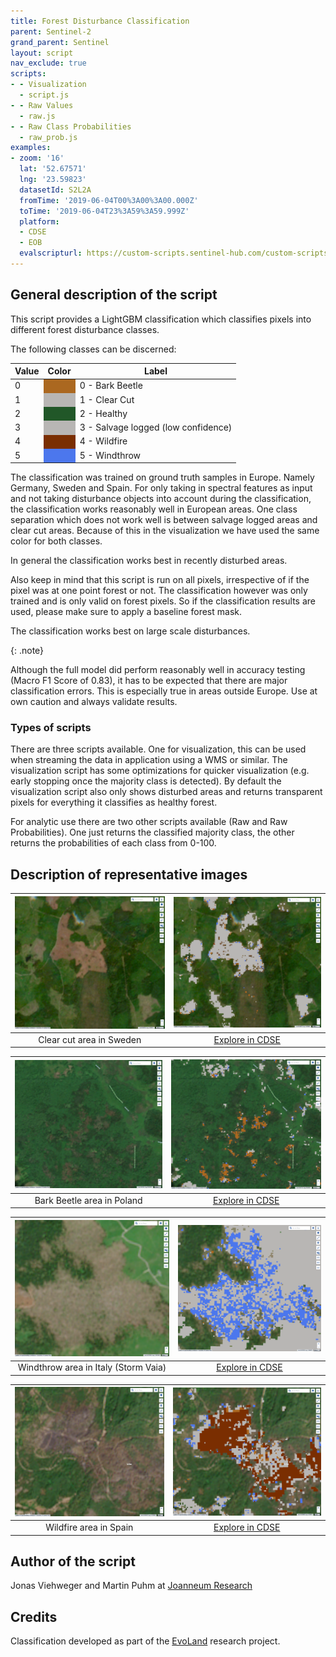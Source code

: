 ```yaml
---
title: Forest Disturbance Classification
parent: Sentinel-2
grand_parent: Sentinel
layout: script
nav_exclude: true
scripts:
- - Visualization
  - script.js
- - Raw Values
  - raw.js
- - Raw Class Probabilities
  - raw_prob.js
examples:
- zoom: '16'
  lat: '52.67571'
  lng: '23.59823'
  datasetId: S2L2A
  fromTime: '2019-06-04T00%3A00%3A00.000Z'
  toTime: '2019-06-04T23%3A59%3A59.999Z'
  platform:
  - CDSE
  - EOB
  evalscripturl: https://custom-scripts.sentinel-hub.com/custom-scripts/sentinel-2/forest_disturbance_classification/script.js
---
```


## General description of the script

This script provides a LightGBM classification which classifies pixels into different forest disturbance classes.

The following classes can be discerned:

<table>
  <thead>
    <tr>
      <th>Value</th>
      <th>Color</th>
      <th>Label</th>
    </tr>
  </thead>
  <tbody>
    <tr>
      <td>0</td>
      <td style="background-color: #ab6820;"></td>
      <td>0 - Bark Beetle</td>
    </tr>
    <tr>
      <td>1</td>
      <td style="background-color: #b8b6b4;"></td>
      <td>1 - Clear Cut</td>
    </tr>
    <tr>
      <td>2</td>
      <td style="background-color: #215728;"></td>
      <td>2 - Healthy</td>
    </tr>
    <tr>
      <td>3</td>
      <td style="background-color: #b8b6b4;"></td>
      <td>3 - Salvage logged (low confidence)</td>
    </tr>
    <tr>
      <td>4</td>
      <td style="background-color: #7a2e01;"></td>
      <td>4 - Wildfire</td>
    </tr>
    <tr>
      <td>5</td>
      <td style="background-color: #4c77ed;"></td>
      <td>5 - Windthrow</td>
    </tr>
  </tbody>
</table>

The classification was trained on ground truth samples in Europe. Namely Germany, Sweden and Spain. For only taking in spectral features as input and not taking disturbance objects into account during the classification, the classification works reasonably well in European areas. One class separation which does not work well is between salvage logged areas and clear cut areas. Because of this in the visualization we have used the same color for both classes.

In general the classification works best in recently disturbed areas.

Also keep in mind that this script is run on all pixels, irrespective of if the pixel was at one point forest or not. The classification however was only trained and is only valid on forest pixels. So if the classification results are used, please make sure to apply a baseline forest mask.

The classification works best on large scale disturbances. 

{: .note}

Although the full model did perform reasonably well in accuracy testing (Macro F1 Score of 0.83), it has to be expected that there are major classification errors. This is especially true in areas outside Europe. Use at own caution and always validate results.

### Types of scripts

There are three scripts available. One for visualization, this can be used when streaming the data in application using a WMS or similar.
The visualization script has some optimizations for quicker visualization (e.g. early stopping once the majority class is detected). By default the visualization script also only shows disturbed areas and returns transparent pixels for everything it classifies as healthy forest.

For analytic use there are two other scripts available (Raw and Raw Probabilities). One just returns the classified majority class, the other returns the probabilities of each class from 0-100. 

## Description of representative images

| !['Clear cut'](fig/logging-b.png) | !['Clear cut classified'](fig/logging-a.png)  | 
| :----------------------------------: | :----------: |
| Clear cut area in Sweden   | [Explore in CDSE](https://link.dataspace.copernicus.eu/v5c2) |

| !['Bark Beetle'](fig/bark-beetle-b.png) | !['Bark Beetle classified'](fig/bark-beetle-a.png)  | 
| :----------------------------------: | :----------: |
| Bark Beetle area in Poland   | [Explore in CDSE](https://link.dataspace.copernicus.eu/1mb0) |

| !['Windthrow'](fig/wind-b.png) | !['Windthrow classified'](fig/wind-a.png)  | 
| :----------------------------------: | :----------: |
| Windthrow area in Italy (Storm Vaia)   | [Explore in CDSE](https://link.dataspace.copernicus.eu/gjpr) |

| !['Wildfire'](fig/wildfire-b.png) | !['Wildfire classified'](fig/wildfire-a.png)  | 
| :----------------------------------: | :----------: |
| Wildfire area in Spain   | [Explore in CDSE](https://link.dataspace.copernicus.eu/f3va) |

## Author of the script

Jonas Viehweger and Martin Puhm at [Joanneum Research](https://www.joanneum.at/digital/en/research-groups/fernerkundung-und-geoinformation/)

## Credits

Classification developed as part of the [EvoLand](https://www.evo-land.eu/) research project.